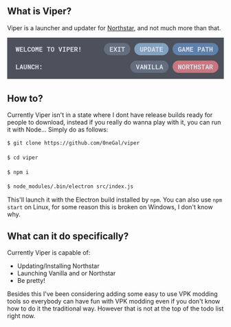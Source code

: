 ## What is Viper?

Viper is a launcher and updater for [Northstar](https://github.com/R2Northstar/Northstar), and not much more than that.

<p align="center">
  <img src="preview.png">
</p>

## How to?

Currently Viper isn't in a state where I dont have release builds ready for people to download, instead if you really do wanna play with it, you can run it with Node... Simply do as follows:

```sh
$ git clone https://github.com/0neGal/viper

$ cd viper

$ npm i

$ node_modules/.bin/electron src/index.js
```

This'll launch it with the Electron build installed by `npm`. You can also use `npm start` on Linux, for some reason this is broken on Windows, I don't know why.

## What can it do specifically?

Currently Viper is capable of:

 * Updating/Installing Northstar
 * Launching Vanilla and or Northstar
 * Be pretty!

Besides this I've been considering adding some easy to use VPK modding tools so everybody can have fun with VPK modding even if you don't know how to do it the traditional way. However that is not at the top of the todo list right now.
